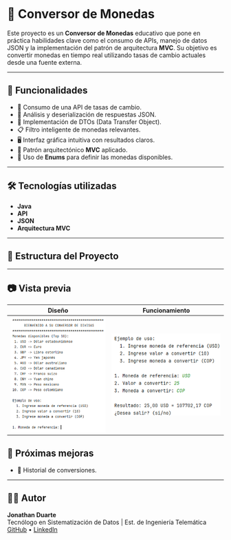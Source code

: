 # 💱 Conversor de Monedas

Este proyecto es un **Conversor de Monedas** educativo que pone en práctica habilidades clave como el consumo de APIs, manejo de datos JSON y la implementación del patrón de arquitectura **MVC**. Su objetivo es convertir monedas en tiempo real utilizando tasas de cambio actuales desde una fuente externa.

---

## 🚀 Funcionalidades

- 📡 Consumo de una API de tasas de cambio.
- 🧠 Análisis y deserialización de respuestas JSON.
- 🧾 Implementación de DTOs (Data Transfer Object).
- 📋 Filtro inteligente de monedas relevantes.
- 🖥️ Interfaz gráfica intuitiva con resultados claros.
- 🔄 Patrón arquitectónico **MVC** aplicado.
- 🧭 Uso de **Enums** para definir las monedas disponibles.

---

## 🛠️ Tecnologías utilizadas

- **Java**
- **API**
- **JSON**
- **Arquitectura MVC**

---

## 🧩 Estructura del Proyecto



---

## 📷 Vista previa
| **Diseño** | **Funcionamiento** |
|:----------------:|:-----------------------:|
| <img src="/assets/UX.png" width="400"> | <img src="/assets/UX1.png" width="400"> |

## 📌 Próximas mejoras

- 💾 Historial de conversiones.

---

## 👨‍💻 Autor

**Jonathan Duarte**  
Tecnólogo en Sistematización de Datos | Est. de Ingeniería Telemática  
[GitHub](https://github.com/JonathanCamiloDuarteGomez) • [LinkedIn](https://www.linkedin.com/in/jonathancamiloduartegomez/)  



